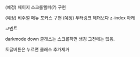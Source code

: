<!-- 
- (완) gnb
- (완) 비주얼 슬라이드 작업
- (완) 비주얼 하단바 슬라이드 작업
- (완) 푸터링크
- (완) 다크모드
- (완료) 페이지바 구현 
- (완료) 페이지바 포커싱 (코드 간소화 작업 필요)
-->

(예정) 페이지 스크롤헬퍼(?) 구현

(예정) 비주얼 메뉴 포커스 구현
(예정) 푸터링크 헤더보다 z-index 아래


코멘트

darkmode
down 클래스는 스크롤하면 생김
그전에는 없음.

토글버튼은 누르면 클래스 추가제거

